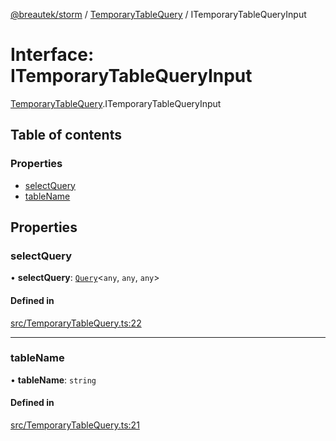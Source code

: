 [@breautek/storm](../README.md) / [TemporaryTableQuery](../modules/TemporaryTableQuery.md) / ITemporaryTableQueryInput

# Interface: ITemporaryTableQueryInput

[TemporaryTableQuery](../modules/TemporaryTableQuery.md).ITemporaryTableQueryInput

## Table of contents

### Properties

- [selectQuery](TemporaryTableQuery.ITemporaryTableQueryInput.md#selectquery)
- [tableName](TemporaryTableQuery.ITemporaryTableQueryInput.md#tablename)

## Properties

### selectQuery

• **selectQuery**: [`Query`](../classes/Query.Query-1.md)<`any`, `any`, `any`\>

#### Defined in

[src/TemporaryTableQuery.ts:22](https://github.com/breautek/storm/blob/621aeec/src/TemporaryTableQuery.ts#L22)

___

### tableName

• **tableName**: `string`

#### Defined in

[src/TemporaryTableQuery.ts:21](https://github.com/breautek/storm/blob/621aeec/src/TemporaryTableQuery.ts#L21)
